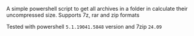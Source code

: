 A simple powershell script to get all archives in a folder in calculate their uncompressed size. Supports 7z, rar and zip formats

Tested with powershell `5.1.19041.5848` version and 7zip `24.09`
